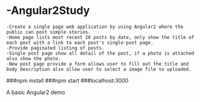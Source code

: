 # -Angular2Study

    -Create a single page web application by using Angular2 where the public can post simple stories.
    -Home page lists most recent 20 posts by date, only show the title of each post with a link to each post's single-post page.
    -Provide paginated listing of posts.
    -Single post page show all detail of the post, if a photo is attached also show the photo.
    -New post page provide a form allows user to fill out the title and body description also allow user to select a image file to uploaded.
    
###npm install
###npm start
###localhost:3000


A basic Angular2 demo
